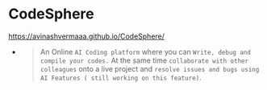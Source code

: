 # CodeSphere
https://avinashvermaaa.github.io/CodeSphere/

* > An Online `AI Coding platform` where you can `Write, debug and compile your codes.`
  > At the same time `collaborate with other colleagues` onto a live project and `resolve issues and bugs using AI Features ( still working on this feature)`.
